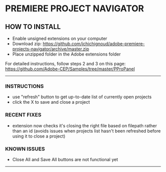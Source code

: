 # PREMIERE PROJECT NAVIGATOR

## HOW TO INSTALL
- Enable unsigned extensions on your computer
- Download zip: https://github.com/jchichignoud/adobe-premiere-projects-navigator/archive/master.zip
- Place unzipped folder in the Adobe extensions folder

For detailed instructions, follow steps 2 and 3 on this page: https://github.com/Adobe-CEP/Samples/tree/master/PProPanel

---

### INSTRUCTIONS
- use "refresh" button to get up-to-date list of currently open projects
- click the X to save and close a project

### RECENT FIXES
- extension now checks it's closing the right file based on filepath rather than an id (avoids issues when projects list hasn't been refreshed before using it to close a project)

### KNOWN ISSUES
- Close All and Save All buttons are not functional yet

---
